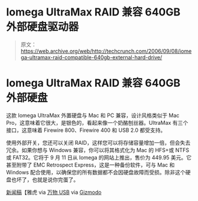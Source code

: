 # Iomega UltraMax RAID 兼容 640GB 外部硬盘驱动器 

> 原文：<https://web.archive.org/web/http://techcrunch.com/2006/09/08/iomega-ultramax-raid-compatible-640gb-external-hard-drive/>

# Iomega UltraMax RAID 兼容 640GB 外部硬盘

这款 Iomega UltraMax 外置硬盘与 Mac 和 PC 兼容，设计风格类似于 Mac Pro，这意味着它很大，是银色的，看起来像一个奶酪刨丝器。UltraMax 有三个接口，这意味着 Firewire 800、Firewire 400 和 USB 2.0 都受支持。

使用外部开关，您还可以关闭 RAID，这样您可以将存储容量增加一倍，但会失去冗余。如果你想与 Windows 兼容，你可以将其格式化为 Mac 的 HFS+或 NTFS 或 FAT32。它将于 9 月 11 日从 Iomega 的网站上推出，售价为 449.95 美元。它甚至附带了 EMC Retrospect Express，这是一种备份软件，可与 Mac 和 Windows 配合使用，以确保您的所有数据都不会因硬盘故障而受损。除非这个硬盘也坏了，也就是说你完蛋了。

[新闻稿](https://web.archive.org/web/20201127003036/http://biz.yahoo.com/prnews/060907/lath043.html?.v=67)【雅虎 via [万物 USB](https://web.archive.org/web/20201127003036/http://www.everythingusb.com/iomega_ultramax_640gb_desktop_hard_drive.html) via [Gizmodo](https://web.archive.org/web/20201127003036/http://www.gizmodo.com/gadgets/peripherals/iomega-ultramax-640gb-hard-drive-for-macs-199163.php)